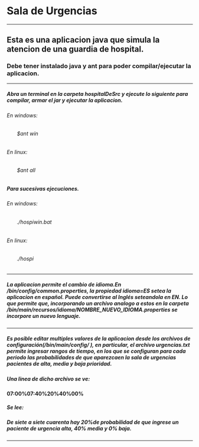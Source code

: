 # Sala de Urgencias
________

## Esta es una aplicacion java que simula la atencion de una guardia de hospital.
### Debe tener instalado java y ant para poder compilar/ejecutar la aplicacion.
________
##### Abra un terminal en la carpeta hospitalDeSrc y ejecute lo siguiente para compilar, armar el jar y ejecutar la aplicacion.


###### En windows:
###### &nbsp;&nbsp;&nbsp;&nbsp;&nbsp;&nbsp; $ant win
	
###### En linux:
###### &nbsp;&nbsp;&nbsp;&nbsp;&nbsp;&nbsp; $ant all
	

##### Para sucesivas ejecuciones.
###### En windows:
###### &nbsp;&nbsp;&nbsp;&nbsp;&nbsp;&nbsp; ./hospiwin.bat
	
###### En linux:
###### &nbsp;&nbsp;&nbsp;&nbsp;&nbsp;&nbsp; ./hospi
______

##### La aplicacion permite el cambio de idioma.En /bin/config/common.properties, la propiedad idioma=ES setea la aplicacion en español. Puede convertirse al Inglés seteandola en EN. Lo que permite que, incorporando un archivo analogo a estos en la carpeta /bin/main/recursos/idioma/NOMBRE\_NUEVO\_IDIOMA.properties se incorpore un nuevo lenguaje.
_____

##### Es posible editar multiples valores de la aplicacion desde los archivos de configuración(/bin/main/config/ ), en particular, el archivo urgencias.txt permite ingresar rangos de tiempo, en los que se configuran para cada periodo las probabilidades de que aparezcaen la sala de urgencias pacientes de alta, media y baja prioridad.

##### Una linea de dicho archivo se ve:

#### 07:00%07:40%20%40%00%

##### Se lee:

##### De siete a siete cuarenta hay 20%de probabilidad de que ingrese un paciente de urgencia alta, 40% media y 0% baja.
____
